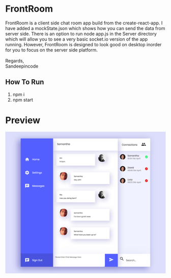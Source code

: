 # FrontRoom
FrontRoom is a client side chat room app build from the create-react-app. I have added a mockState.json which shows 
how you can send the data from server side. There is an option to run node app.js in 
the Server directory which will allow you to see a very basic socket.io version of the app running.
However, FrontRoom is designed to look good on desktop inorder for you to focus on the server
side platform.
<br/>
<br/>
Regards, 
<br/>
Sandeepincode

## How To Run
1. npm i
2. npm start

# Preview

![Alt text](/preview.png?raw=true "Title")
